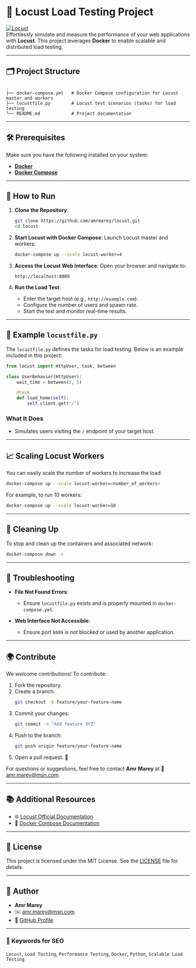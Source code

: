 
# 🌟 Locust Load Testing Project

[![Locust](https://img.shields.io/badge/Locust-Performance%20Testing-green?style=flat&logo=python)](https://docs.locust.io/)  
Effortlessly simulate and measure the performance of your web applications with **Locust**. This project leverages **Docker** to enable scalable and distributed load testing.

---

## 🗂️ Project Structure

```plaintext
.
├── docker-compose.yml   # Docker Compose configuration for Locust master and workers
├── locustfile.py        # Locust test scenarios (tasks) for load testing
└── README.md            # Project documentation
```

---

## 🛠️ Prerequisites

Make sure you have the following installed on your system:

- **[Docker](https://www.docker.com/)**  
- **[Docker Compose](https://docs.docker.com/compose/)**  

---

## 🚀 How to Run

1. **Clone the Repository**:
   ```bash
   git clone https://github.com/amrmarey/locust.git
   cd locust
   ```

2. **Start Locust with Docker Compose**:
   Launch Locust master and workers:
   ```bash
   docker-compose up --scale locust-worker=4
   ```

3. **Access the Locust Web Interface**:
   Open your browser and navigate to:
   ```plaintext
   http://localhost:8089
   ```

4. **Run the Load Test**:
   - Enter the target host (e.g., `http://example.com`).
   - Configure the number of users and spawn rate.
   - Start the test and monitor real-time results.

---

## 📝 Example `locustfile.py`

The `locustfile.py` defines the tasks for load testing. Below is an example included in this project:

```python
from locust import HttpUser, task, between

class UserBehavior(HttpUser):
    wait_time = between(1, 5)

    @task
    def load_home(self):
        self.client.get("/")
```

### What It Does
- Simulates users visiting the `/` endpoint of your target host.

---

## 📈 Scaling Locust Workers

You can easily scale the number of workers to increase the load:

```bash
docker-compose up --scale locust-worker=<number_of_workers>
```

For example, to run 10 workers:
```bash
docker-compose up --scale locust-worker=10
```

---

## 🧹 Cleaning Up

To stop and clean up the containers and associated network:
```bash
docker-compose down -v
```

---

## 🔧 Troubleshooting

- **File Not Found Errors**:
  - Ensure `locustfile.py` exists and is properly mounted in `docker-compose.yml`.

- **Web Interface Not Accessible**:
  - Ensure port `8089` is not blocked or used by another application.

---

## 🌍 Contribute

We welcome contributions! To contribute:

1. Fork the repository.
2. Create a branch:
   ```bash
   git checkout -b feature/your-feature-name
   ```
3. Commit your changes:
   ```bash
   git commit -m "Add feature XYZ"
   ```
4. Push to the branch:
   ```bash
   git push origin feature/your-feature-name
   ```
5. Open a pull request. 🎉

For questions or suggestions, feel free to contact **Amr Marey** at 📧 [amr.marey@msn.com](mailto:amr.marey@msn.com).

---

## 📚 Additional Resources

- 🌐 [Locust Official Documentation](https://docs.locust.io/)  
- 🐋 [Docker Compose Documentation](https://docs.docker.com/compose/)  

---

## 📜 License

This project is licensed under the MIT License. See the [LICENSE](LICENSE) file for details.

---

## 👤 Author

- **Amr Marey**  
- ✉️ [amr.marey@msn.com](mailto:amr.marey@msn.com)  
- 🌟 [GitHub Profile](https://github.com/amrmarey)

---

### 🔗 Keywords for SEO
`Locust`, `Load Testing`, `Performance Testing`, `Docker`, `Python`, `Scalable Load Testing`
